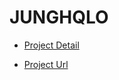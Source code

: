 # JUNGHQLO

- [Project Detail](https://www.junghomun.com/JPORTFOLIO/projects/project3)

- [Project Url](https://www.junghomun.com/JUNGHQLO)
